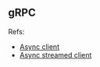 ## gRPC


Refs:

* [Async client](https://github.com/grpc/grpc/blob/master/examples/python/helloworld/async_greeter_client.py)
* [Async streamed client](https://github.com/grpc/grpc/blob/master/examples/python/hellostreamingworld/async_greeter_server.py)
